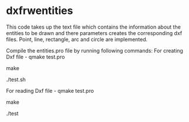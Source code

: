 dxfrwentities
=============
This code takes up the text file which contains the information about the entities to be drawn and there parameters creates the corresponding dxf files. Point, line, rectangle, arc and circle are implemented.

Compile the entities.pro file by running following commands: 
For creating Dxf file -
qmake test.pro

make

./test.sh

For reading Dxf file -
qmake test.pro

make

./test <dxf file>
